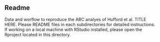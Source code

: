 ## Readme

Data and worflow to reproduce the ABC analyes of Hufford et al. TITLE HERE. Please README files in each subdirectories for detailed instructions. If working on a local machine with RStudio installed, please open the Rproject located in this directory.
